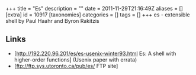 +++
title = "Es"
description = ""
date = 2011-11-29T21:16:49Z
aliases = []
[extra]
id = 10917
[taxonomies]
categories = []
tags = []
+++
es - extensible shell by Paul Haahr and Byron Rakitzis

## Links
* [http://192.220.96.201/es/es-usenix-winter93.html Es: A shell with higher-order functions] (Usenix paper with errata)
* [ftp://ftp.sys.utoronto.ca/pub/es/ FTP site]
